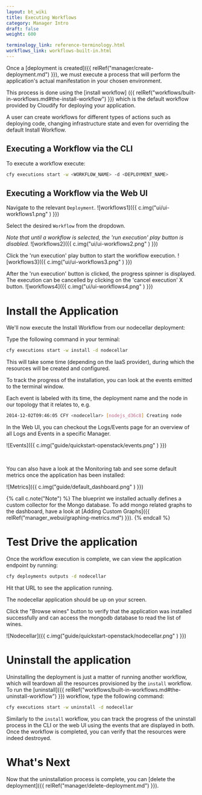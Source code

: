 ```yaml
---
layout: bt_wiki
title: Executing Workflows
category: Manager Intro
draft: false
weight: 600

terminology_link: reference-terminology.html
workflows_link: workflows-built-in.html
---
```


Once a [deployment is created]({{ relRef("manager/create-deployment.md") }}), we must execute a process that will perform the application's actual manifestation in your chosen environment.

This process is done using the [install workflow] ({{ relRef("workflows/built-in-workflows.md#the-install-workflow") }}) which is the default workflow provided by Cloudify for deploying your application.

A user can create workflows for different types of actions such as deploying code, changing infrastructure state and even for overriding the default Install Workflow.


## Executing a Workflow via the CLI

To execute a workflow execute:

```bash
cfy executions start -w <WORKFLOW_NAME> -d <DEPLOYMENT_NAME>
```


## Executing a Workflow via the Web UI

Navigate to the relevant `Deployment`.
![workflows1]({{ c.img("ui/ui-workflows1.png" ) }})

Select the desired `Workflow` from the dropdown.

*Note that until a workflow is selected, the 'run execution' play button is disabled.*
![workflows2]({{ c.img("ui/ui-workflows2.png" ) }})

Click the 'run execution' play button to start the workflow execution.
![workflows3]({{ c.img("ui/ui-workflows3.png" ) }})

After the 'run execution' button is clicked, the progress spinner is displayed. The execution can be cancelled by clicking on the 'cancel execution' X button.
 ![workflows4]({{ c.img("ui/ui-workflows4.png" ) }})

# Install the Application

We'll now execute the Install Workflow from our nodecellar deployment:

Type the following command in your terminal:

```bash
cfy executions start -w install -d nodecellar
```

This will take some time (depending on the IaaS provider), during which the resources will be created and configured.

To track the progress of the installation, you can look at the events emitted to the terminal window.

Each event is labeled with its time,
the deployment name and the node in our topology that it relates to, e.g.

```bash
2014-12-02T09:46:05 CFY <nodecellar> [nodejs_d36c8] Creating node
```

In the Web UI, you can checkout the Logs/Events page for an overview of all Logs and Events in a specific Manager.

![Events]({{ c.img("guide/quickstart-openstack/events.png" ) }})

<br>

You can also have a look at the Monitoring tab and see some default metrics once the application has been installed:

![Metrics]({{ c.img("guide/default_dashboard.png" ) }})

{% call c.note("Note") %}
The blueprint we installed actually defines a custom collector for the Mongo database.
To add mongo related graphs to the dashboard, have a look at [Adding Custom Graphs]({{ relRef("manager_webui/graphing-metrics.md") }}).
{% endcall %}

# Test Drive the application

Once the workflow execution is complete, we can view the application endpoint by running:
```bash
cfy deployments outputs -d nodecellar
```
Hit that URL to see the application running.

The nodecellar application should be up on your screen.

Click the "Browse wines" button to verify that the application was installed successfully
and can access the mongodb database to read the list of wines.

![Nodecellar]({{ c.img("guide/quickstart-openstack/nodecellar.png" ) }})

# Uninstall the application

Uninstalling the deployment is just a matter of running another workflow, which will teardown all the resources provisioned by the `install` workflow.
To run the [uninstall]({{ relRef("workflows/built-in-workflows.md#the-uninstall-workflow") }}) workflow, type the following command:

```bash
cfy executions start -w uninstall -d nodecellar
```

Similarly to the `install` workflow, you can track the progress of the
uninstall process in the CLI or the web UI using the events that are displayed in both.
Once the workflow is completed, you can verify that the resources were indeed destroyed.

# What's Next

Now that the uninstallation process is complete, you can [delete the deployment]({{ relRef("manager/delete-deployment.md") }}).
